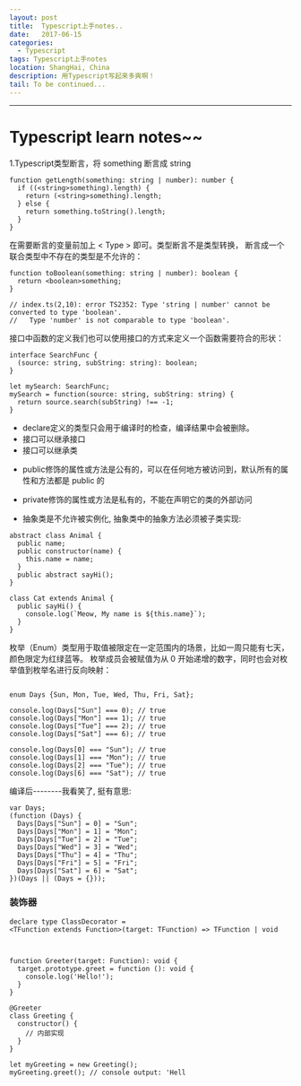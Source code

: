 ```yaml
---
layout: post
title:  Typescript上手notes..
date:   2017-06-15
categories: 
  - Typescript
tags: Typescript上手notes
location: ShangHai, China
description: 用Typescript写起来多爽啊！
tail: To be continued...
---
```

---


# Typescript learn notes~~

1.Typescript类型断言，将 something 断言成 string
```
function getLength(something: string | number): number {
  if ((<string>something).length) {
    return (<string>something).length;
  } else {
    return something.toString().length;
  }
}
```
在需要断言的变量前加上 < Type > 即可。类型断言不是类型转换，
断言成一个联合类型中不存在的类型是不允许的：
```
function toBoolean(something: string | number): boolean {
  return <boolean>something;
}

// index.ts(2,10): error TS2352: Type 'string | number' cannot be converted to type 'boolean'.
//   Type 'number' is not comparable to type 'boolean'.
```
接口中函数的定义我们也可以使用接口的方式来定义一个函数需要符合的形状：
```
interface SearchFunc {
  (source: string, subString: string): boolean;
}

let mySearch: SearchFunc;
mySearch = function(source: string, subString: string) {
  return source.search(subString) !== -1;
}
```
- declare定义的类型只会用于编译时的检查，编译结果中会被删除。
- 接口可以继承接口
- 接口可以继承类
+ public修饰的属性或方法是公有的，可以在任何地方被访问到，默认所有的属性和方法都是 public 的
+ private修饰的属性或方法是私有的，不能在声明它的类的外部访问

+ 抽象类是不允许被实例化, 抽象类中的抽象方法必须被子类实现:
```
abstract class Animal {
  public name;
  public constructor(name) {
    this.name = name;
  }
  public abstract sayHi();
}

class Cat extends Animal {
  public sayHi() {
    console.log(`Meow, My name is ${this.name}`);
  }
}
```
枚举（Enum）类型用于取值被限定在一定范围内的场景，比如一周只能有七天，颜色限定为红绿蓝等。
枚举成员会被赋值为从 0 开始递增的数字，同时也会对枚举值到枚举名进行反向映射：
```

enum Days {Sun, Mon, Tue, Wed, Thu, Fri, Sat};

console.log(Days["Sun"] === 0); // true
console.log(Days["Mon"] === 1); // true
console.log(Days["Tue"] === 2); // true
console.log(Days["Sat"] === 6); // true

console.log(Days[0] === "Sun"); // true
console.log(Days[1] === "Mon"); // true
console.log(Days[2] === "Tue"); // true
console.log(Days[6] === "Sat"); // true
```
编译后--------我看笑了, 挺有意思:
```
var Days;
(function (Days) {
  Days[Days["Sun"] = 0] = "Sun";
  Days[Days["Mon"] = 1] = "Mon";
  Days[Days["Tue"] = 2] = "Tue";
  Days[Days["Wed"] = 3] = "Wed";
  Days[Days["Thu"] = 4] = "Thu";
  Days[Days["Fri"] = 5] = "Fri";
  Days[Days["Sat"] = 6] = "Sat";
})(Days || (Days = {}));
```

### 装饰器
```
declare type ClassDecorator = 
<TFunction extends Function>(target: TFunction) => TFunction | void



function Greeter(target: Function): void {
  target.prototype.greet = function (): void {
    console.log('Hello!');
  }
}

@Greeter
class Greeting {
  constructor() {
    // 内部实现
  }
}

let myGreeting = new Greeting();
myGreeting.greet(); // console output: 'Hell
```

